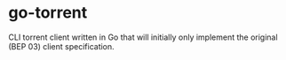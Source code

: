 # go-torrent

CLI torrent client written in Go that will initially only implement the original (BEP 03) client specification.
